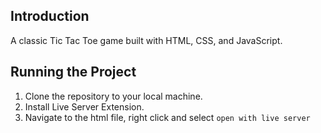 ## Introduction

A classic Tic Tac Toe game built with HTML, CSS, and JavaScript.

## Running the Project

1. Clone the repository to your local machine.
2. Install Live Server Extension.
3. Navigate to the html file, right click and select `open with live server`
